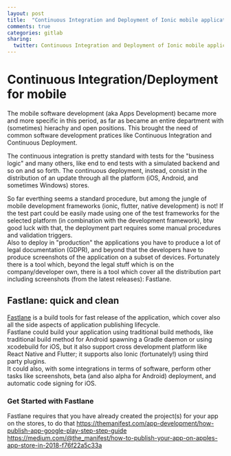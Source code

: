 ```yaml
---
layout: post
title:  "Continuous Integration and Deployment of Ionic mobile applications with Gitlab CI and Fastlane"
comments: true
categories: gitlab
sharing:
  twitter: Continuous Integration and Deployment of Ionic mobile applications with \@gitlab CI and Fastlane
---
```


# Continuous Integration/Deployment for mobile

The mobile software development (aka Apps Development) became more and more specific in this period, as far as became an entire department with (sometimes) hierachy and open positions. This brought the need of common software development pratices like Continuous Integration and Continuous Deployment.

The continuous integration is pretty standard with tests for the "business logic" and many others, like end to end tests with a simulated backend and so on and so forth.
The continuous deployment, instead, consist in the distribution of an update through all the platform (iOS, Android, and sometimes Windows) stores. 

So far everthing seems a standard procedure, but among the jungle of mobile development frameworks (ionic, flutter, native development) is not! If the test part could be easily made using one of the test frameworks for the selected platform (in combination with the development framework), btw good luck with that, the deployment part requires some manual procedures and validation triggers.  
Also to deploy in "production" the applications you have to produce a lot of legal documentation (GDPR), and beyond that the developers have to produce screenshots of the application on a subset of devices.
Fortunately there is a tool which, beyond the legal stuff which is on the company/developer own, there is a tool which cover all the distribution part including screenshots (from the latest releases): Fastlane.

## Fastlane: quick and clean 

[Fastlane](https://fastlane.tools/) is a build tools for fast release of the application, which cover also all the side aspects of application publishing lifecycle.  
Fastlane could build your application using traditional build methods, like traditional build method for Android spawning a Gradle daemon or using xcodebuild for iOS, but it also support cross development platform like React Native and Flutter; it supports also Ionic (fortunately!) using third party plugins.  
It could also, with some integrations in terms of software, perform other tasks like screenshots, beta (and also alpha for Android) deployment, and automatic code signing for iOS.

### Get Started with Fastlane

Fastlane requires that you have already created the project(s) for your app on the stores, to do that 
https://themanifest.com/app-development/how-publish-app-google-play-step-step-guide
https://medium.com/@the_manifest/how-to-publish-your-app-on-apples-app-store-in-2018-f76f22a5c33a